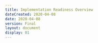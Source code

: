 ```yaml
---
title: Implementation Readiness Overview
dateCreated: 2020-04-08
date: 2020-04-08
version: Final
layout: document
display: 01
---
```


